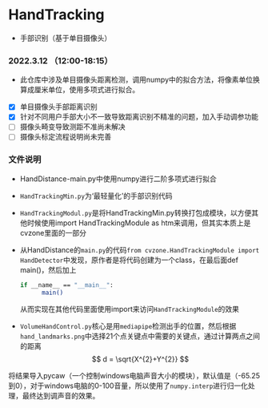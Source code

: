 # HandTracking
* 手部识别（基于单目摄像头）

###  2022.3.12 （12:00-18:15）  

* 此仓库中涉及单目摄像头距离检测，调用numpy中的拟合方法，将像素单位换算成厘米单位，使用多项式进行拟合。


- [x] 单目摄像头手部距离识别
- [x] 针对不同用户手部大小不一致导致距离识别不精准的问题，加入手动调参功能
- [ ] 摄像头畸变导致测距不准尚未解决
- [ ] 摄像头标定流程说明尚未完善

### 文件说明
* HandDistance-main.py中使用numpy进行二阶多项式进行拟合

* ```HandTrackingMin.py```为‘最轻量化’的手部识别代码

* ```HandTrackingModul.py```是将HandTrackingMin.py转换打包成模块，以方便其他时候使用import HandTrackingModule as htm来调用，但其实本质上是cvzone里面的一部分

* 从HandDistance的```main.py```的代码```from cvzone.HandTrackingModule import HandDetector```中发现，原作者是将代码创建为一个class，在最后面def main()，然后加上
  ```bash
  if __name__ == "__main__":
  		main()
  ```
  从而实现在其他代码里面使用import来访问```HandTrackingModule```的效果
  
* ```VolumeHandControl.py```核心是用```mediapipe```检测出手的位置，然后根据```hand_landmarks.png```中选择21个点关键点中需要的关键点，通过计算两点之间的距离
$$
d = \sqrt{X^{2}+Y^{2}}
$$



将结果导入pycaw（一个控制windows电脑声音大小的模块），默认值是（-65.25到0），对于windows电脑的0-100音量，所以使用了```numpy.interp```进行归一化处理，最终达到调声音的效果。
